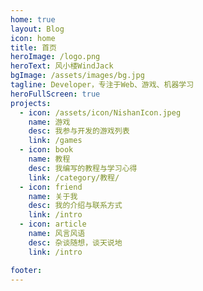 ```yaml
---
home: true
layout: Blog
icon: home
title: 首页
heroImage: /logo.png
heroText: 风小楼WindJack
bgImage: /assets/images/bg.jpg
tagline: Developer，专注于Web、游戏、机器学习
heroFullScreen: true
projects:
  - icon: /assets/icon/NishanIcon.jpeg
    name: 游戏
    desc: 我参与开发的游戏列表
    link: /games
  - icon: book
    name: 教程
    desc: 我编写的教程与学习心得
    link: /category/教程/
  - icon: friend
    name: 关于我
    desc: 我的介绍与联系方式
    link: /intro
  - icon: article
    name: 风言风语
    desc: 杂谈随想，谈天说地
    link: /intro

footer: 
---
```


<script setup lang="ts">
import { onMounted } from 'vue';

onMounted(() => {
  if (sessionStorage.getItem("theme") === "yourname") {
      document.querySelector("#app > div > div.page.blog > div.blog-hero.fullscreen > div")
        .setAttribute('style', `background: url("/assets/images/bg_yourname.png") center center / cover no-repeat;`);
      const root = document.querySelector(':root');
      root?.setAttribute('style', '--theme-color: #226b9c;');
      document.querySelector("#app > div > header")?.setAttribute('style', `background: url("/assets/images/bg_yourname.png") center center / cover no-repeat;`);
    //const root = document.querySelector(':root');
    // root.setAttribute('style', '--mask-brightness: 0.8');
  }
});
</script>

